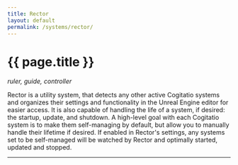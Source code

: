 ```yaml
---
title: Rector
layout: default
permalink: /systems/rector/
---
```


<h1 class="fa-h1 rector">{{ page.title }}</h1>

_ruler, guide, controller_

Rector is a utility system, that detects any other active Cogitatio systems and organizes their settings and functionality in the Unreal Engine editor for easier access. It is also capable of handling the life of a system, if desired: the startup, update, and shutdown. A high-level goal with each Cogitatio system is to make them self-managing by default, but allow you to manually handle their lifetime if desired. If enabled in Rector's settings, any systems set to be self-managed will be watched by Rector and optimally started, updated and stopped.

-----
